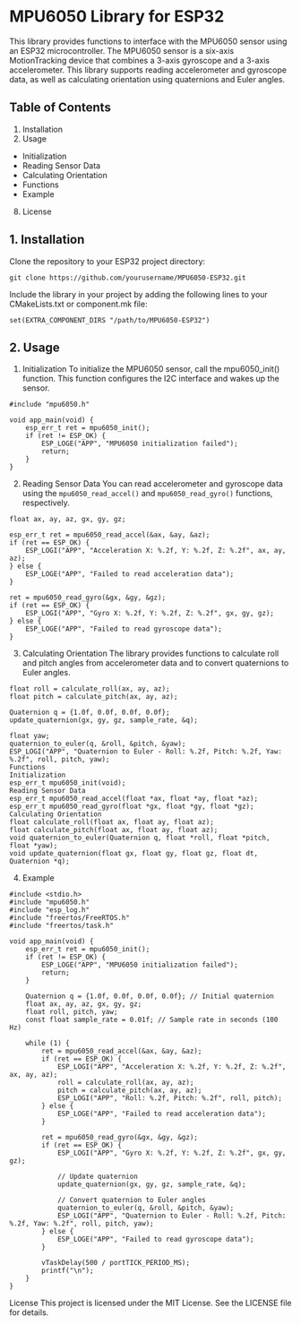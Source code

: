 # **MPU6050 Library for ESP32**
This library provides functions to interface with the MPU6050 sensor using an ESP32 microcontroller. The MPU6050 sensor is a six-axis MotionTracking device that combines a 3-axis gyroscope and a 3-axis accelerometer. This library supports reading accelerometer and gyroscope data, as well as calculating orientation using quaternions and Euler angles.

## Table of Contents
1. Installation
2. Usage
 - Initialization
 - Reading Sensor Data
 - Calculating Orientation
 - Functions
 - Example
8. License


## 1. Installation
Clone the repository to your ESP32 project directory:
```
git clone https://github.com/yourusername/MPU6050-ESP32.git
```
Include the library in your project by adding the following lines to your CMakeLists.txt or component.mk file:
```
set(EXTRA_COMPONENT_DIRS "/path/to/MPU6050-ESP32")
```
## 2. Usage
1. Initialization
To initialize the MPU6050 sensor, call the mpu6050_init() function. This function configures the I2C interface and wakes up the sensor.
```
#include "mpu6050.h"

void app_main(void) {
    esp_err_t ret = mpu6050_init();
    if (ret != ESP_OK) {
        ESP_LOGE("APP", "MPU6050 initialization failed");
        return;
    }
}
```
2. Reading Sensor Data
You can read accelerometer and gyroscope data using the `mpu6050_read_accel()` and `mpu6050_read_gyro()` functions, respectively.
```
float ax, ay, az, gx, gy, gz;

esp_err_t ret = mpu6050_read_accel(&ax, &ay, &az);
if (ret == ESP_OK) {
    ESP_LOGI("APP", "Acceleration X: %.2f, Y: %.2f, Z: %.2f", ax, ay, az);
} else {
    ESP_LOGE("APP", "Failed to read acceleration data");
}

ret = mpu6050_read_gyro(&gx, &gy, &gz);
if (ret == ESP_OK) {
    ESP_LOGI("APP", "Gyro X: %.2f, Y: %.2f, Z: %.2f", gx, gy, gz);
} else {
    ESP_LOGE("APP", "Failed to read gyroscope data");
}
```
3. Calculating Orientation
The library provides functions to calculate roll and pitch angles from accelerometer data and to convert quaternions to Euler angles.
```
float roll = calculate_roll(ax, ay, az);
float pitch = calculate_pitch(ax, ay, az);

Quaternion q = {1.0f, 0.0f, 0.0f, 0.0f};
update_quaternion(gx, gy, gz, sample_rate, &q);

float yaw;
quaternion_to_euler(q, &roll, &pitch, &yaw);
ESP_LOGI("APP", "Quaternion to Euler - Roll: %.2f, Pitch: %.2f, Yaw: %.2f", roll, pitch, yaw);
Functions
Initialization
esp_err_t mpu6050_init(void);
Reading Sensor Data
esp_err_t mpu6050_read_accel(float *ax, float *ay, float *az);
esp_err_t mpu6050_read_gyro(float *gx, float *gy, float *gz);
Calculating Orientation
float calculate_roll(float ax, float ay, float az);
float calculate_pitch(float ax, float ay, float az);
void quaternion_to_euler(Quaternion q, float *roll, float *pitch, float *yaw);
void update_quaternion(float gx, float gy, float gz, float dt, Quaternion *q);

```
4. Example
```
#include <stdio.h>
#include "mpu6050.h"
#include "esp_log.h"
#include "freertos/FreeRTOS.h"
#include "freertos/task.h"

void app_main(void) {
    esp_err_t ret = mpu6050_init();
    if (ret != ESP_OK) {
        ESP_LOGE("APP", "MPU6050 initialization failed");
        return;
    }
    
    Quaternion q = {1.0f, 0.0f, 0.0f, 0.0f}; // Initial quaternion
    float ax, ay, az, gx, gy, gz;
    float roll, pitch, yaw;
    const float sample_rate = 0.01f; // Sample rate in seconds (100 Hz)

    while (1) {
        ret = mpu6050_read_accel(&ax, &ay, &az);
        if (ret == ESP_OK) {
            ESP_LOGI("APP", "Acceleration X: %.2f, Y: %.2f, Z: %.2f", ax, ay, az);
            roll = calculate_roll(ax, ay, az);
            pitch = calculate_pitch(ax, ay, az);
            ESP_LOGI("APP", "Roll: %.2f, Pitch: %.2f", roll, pitch);
        } else {
            ESP_LOGE("APP", "Failed to read acceleration data");
        }

        ret = mpu6050_read_gyro(&gx, &gy, &gz);
        if (ret == ESP_OK) {
            ESP_LOGI("APP", "Gyro X: %.2f, Y: %.2f, Z: %.2f", gx, gy, gz);
       
            // Update quaternion
            update_quaternion(gx, gy, gz, sample_rate, &q);
            
            // Convert quaternion to Euler angles
            quaternion_to_euler(q, &roll, &pitch, &yaw);
            ESP_LOGI("APP", "Quaternion to Euler - Roll: %.2f, Pitch: %.2f, Yaw: %.2f", roll, pitch, yaw);
        } else {
            ESP_LOGE("APP", "Failed to read gyroscope data");
        }

        vTaskDelay(500 / portTICK_PERIOD_MS);
        printf("\n");
    }
}
```
License
This project is licensed under the MIT License. See the LICENSE file for details.
